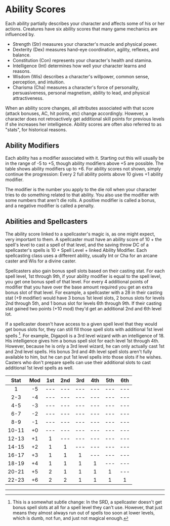 # Ability Scores

Each ability partially describes your character and affects some of his or her actions. Creatures have six ability scores that many game mechanics are influenced by. 

* Strength (Str) measures your character's muscle and physical power.
* Dexterity (Dex) measures hand-eye coordination, agility, reflexes, and balance.
* Constitution (Con) represents your character's health and stamina.
* Intelligence (Int) determines how well your character learns and reasons.
* Wisdom (Wis) describes a character's willpower, common sense, perception, and intuition.
* Charisma (Cha) measures a character's force of personality, persuasiveness, personal magnetism, ability to lead, and physical attractiveness.

When an ability score changes, all attributes associated with that score (attack bonuses, AC, hit points, etc) change accordingly. However, a character does not retroactively get additional skill points for previous levels if she increases her intelligence. Ability scores are often also referred to as "stats", for historical reasons.

## Ability Modifiers

Each ability has a modifier associated with it. Starting out this will usually be in the range of -5 to +5, though ability modifiers above +5 are possible. The table shows ability modifiers up to +6. For ability scores not shown, simply continue the progression: Every 2 full ability points above 10 gives +1 ability modifier.

The modifier is the number you apply to the die roll when your character tries to do something related to that ability. You also use the modifier with some numbers that aren't die rolls. A positive modifier is called a bonus, and a negative modifier is called a penalty.

## Abilities and Spellcasters

The ability score linked to a spellcaster's magic is, as one might expect, very important to them. A spellcaster must have an ability score of 10 + the spell's level to cast a spell of that level, and the saving throw DC of a spellcaster's spells is 10 + Spell Level + linked Ability Modifier. Each spellcasting class uses a different ability, usually Int or Cha for an arcane caster and Wis for a divine caster.

Spellcasters also gain bonus spell slots based on their casting stat. For each spell level, 1st through 9th, if your ability modifier is equal to the spell level, you get one bonus spell of that level. For every 4 additional points of modifier that you have over the base amount required you get an extra bonus slot of that level. For example, a spellcaster with a 28 in their casting stat (+9 modifier) would have 3 bonus 1st level slots, 2 bonus slots for levels 2nd through 5th, and 1 bonus slot for levels 6th through 9th. If their casting stat gained two points (+10 mod) they'd get an additional 2nd and 6th level lot.

If a spellcaster doesn't have access to a given spell level that they would get bonus slots for, they can still fill those spell slots with additional 1st level spells [^1]. For example, Digapoli is a 3rd level wizard with an intelligence of 18. His intelligence gives him a bonus spell slot for each level 1st through 4th. However, because he is only a 3rd level wizard, he can only actually cast 1st and 2nd level spells. His bonus 3rd and 4th level spell slots aren't fully available to him, but he can put 1st level spells into those slots if he wishes. Casters who don't prepare spells can use their additional slots to cast additional 1st level spells as well.

| Stat  | Mod | 1st | 2nd | 3rd | 4th | 5th | 6th |
|:-----:|:---:|:---:|:---:|:---:|:---:|:---:|:---:|
|   1   | -5  | --- | --- | --- | --- | --- | --- |
|  2-3  | -4  | --- | --- | --- | --- | --- | --- |
|  4-5  | -3  | --- | --- | --- | --- | --- | --- |
|  6-7  | -2  | --- | --- | --- | --- | --- | --- |
|  8-9  | -1  | --- | --- | --- | --- | --- | --- |
| 10-11 | +0  | --- | --- | --- | --- | --- | --- |
| 12-13 | +1  |  1  | --- | --- | --- | --- | --- |
| 14-15 | +2  |  1  |  1  | --- | --- | --- | --- |
| 16-17 | +3  |  1  |  1  |  1  | --- | --- | --- |
| 18-19 | +4  |  1  |  1  |  1  |  1  | --- | --- |
| 20-21 | +5  |  2  |  1  |  1  |  1  |  1  | --- |
| 22-23 | +6  |  2  |  2  |  1  |  1  |  1  |  1  |

---

[^1]: This is a somewhat subtle change: In the SRD, a spellcaster doesn't get bonus spell slots at all for a spell level they can't use. However, that just means they almost always run out of spells too soon at lower levels, which is dumb, not fun, and just not magical enough.
